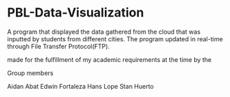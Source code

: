 # PBL-Data-Visualization
A program that displayed the data gathered from the cloud that was inputted by students from different cities. The program updated in real-time through File Transfer Protocol(FTP).

made for the fulfillment of my academic requirements at the time by the 

Group members

Aidan Abat
Edwin Fortaleza
Hans Lope
Stan Huerto
